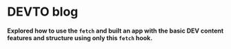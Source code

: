 # DEVTO blog

**Explored how to use the `fetch` and built an app with the basic DEV content features and structure using only this `fetch` hook.**



